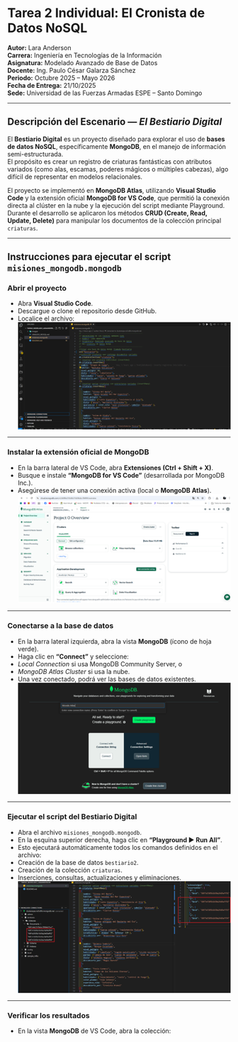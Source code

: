 # Tarea 2 Individual: El Cronista de Datos NoSQL

**Autor:** Lara Anderson  
**Carrera:** Ingeniería en Tecnologías de la Información  
**Asignatura:** Modelado Avanzado de Base de Datos  
**Docente:** Ing. Paulo César Galarza Sánchez  
**Periodo:** Octubre 2025 – Mayo 2026  
**Fecha de Entrega:** 21/10/2025  
**Sede:** Universidad de las Fuerzas Armadas ESPE – Santo Domingo  

---

## Descripción del Escenario — *El Bestiario Digital*

El **Bestiario Digital** es un proyecto diseñado para explorar el uso de **bases de datos NoSQL**, específicamente **MongoDB**, en el manejo de información semi-estructurada.  
El propósito es crear un registro de criaturas fantásticas con atributos variados (como alas, escamas, poderes mágicos o múltiples cabezas), algo difícil de representar en modelos relacionales.

El proyecto se implementó en **MongoDB Atlas**, utilizando **Visual Studio Code** y la extensión oficial **MongoDB for VS Code**, que permitió la conexión directa al clúster en la nube y la ejecución del script mediante Playground.  
Durante el desarrollo se aplicaron los métodos **CRUD (Create, Read, Update, Delete)** para manipular los documentos de la colección principal `criaturas`.

---

## Instrucciones para ejecutar el script `misiones_mongodb.mongodb`

### Abrir el proyecto
- Abra **Visual Studio Code**.  
- Descargue o clone el repositorio desde GitHub.  
- Localice el archivo:  
![Figura 1. Clonacion de repositorio](./images/Clonacion%20del%20repositorio%20de%20Github.png)
---

### Instalar la extensión oficial de MongoDB
- En la barra lateral de VS Code, abra **Extensiones (Ctrl + Shift + X)**.  
- Busque e instale **“MongoDB for VS Code”** (desarrollada por MongoDB Inc.).  
- Asegúrese de tener una conexión activa (local o **MongoDB Atlas**).
![Figura 2. Creacion de Cluster](./images/Creacion%20de%20cluster.png)
---

### Conectarse a la base de datos
- En la barra lateral izquierda, abra la vista **MongoDB** (ícono de hoja verde).  
- Haga clic en **“Connect”** y seleccione:  
- *Local Connection* si usa MongoDB Community Server, o  
- *MongoDB Atlas Cluster* si usa la nube.  
- Una vez conectado, podrá ver las bases de datos existentes.  
![Figura 3. Conexion con Mongo](./images/Conexion%20Mongo%20VSC.png)
---

### Ejecutar el script del Bestiario Digital
- Abra el archivo `misiones_mongodb.mongodb`.  
- En la esquina superior derecha, haga clic en **“Playground ▶️ Run All”**.  
- Esto ejecutará automáticamente todos los comandos definidos en el archivo:
- Creación de la base de datos `bestiario2`.  
- Creación de la colección `criaturas`.  
- Inserciones, consultas, actualizaciones y eliminaciones.
![Figura 4. Ejecucion de Script](./images/Ejecucion%20Script.png)
---

### Verificar los resultados
- En la vista **MongoDB** de VS Code, abra la colección:  